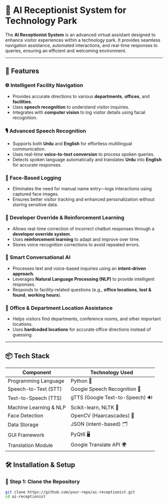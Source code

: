 # 🧠 AI Receptionist System for Technology Park  

The **AI Receptionist System** is an advanced virtual assistant designed to enhance visitor experiences within a technology park. It provides seamless navigation assistance, automated interactions, and real-time responses to queries, ensuring an efficient and welcoming environment.  

---

## 🚀 Features  

### 🌐 Intelligent Facility Navigation  
- Provides accurate directions to various **departments**, **offices**, and **facilities**.  
- Uses **speech recognition** to understand visitor inquiries.  
- Integrates with **computer vision** to log visitor details using facial recognition.  

### 🎙️ Advanced Speech Recognition  
- Supports both **Urdu** and **English** for effortless multilingual communication.  
- Uses real-time **voice-to-text conversion** to process spoken queries.  
- Detects spoken language automatically and translates **Urdu** into **English** for accurate responses.  

### 📸 Face-Based Logging  
- Eliminates the need for manual name entry—logs interactions using captured face images.  
- Ensures better visitor tracking and enhanced personalization without storing sensitive data.  

### 🔄 Developer Override & Reinforcement Learning  
- Allows real-time correction of incorrect chatbot responses through a **developer override system**.  
- Uses **reinforcement learning** to adapt and improve over time.  
- Stores voice recognition corrections to avoid repeated errors.  

### 💬 Smart Conversational AI  
- Processes text and voice-based inquiries using an **intent-driven approach**.  
- Leverages **Natural Language Processing (NLP)** to provide intelligent responses.  
- Responds to facility-related questions (e.g., **office locations**, **lost & found**, **working hours**).  

### 🏢 Office & Department Location Assistance  
- Helps visitors find departments, conference rooms, and other important locations.  
- Uses **hardcoded locations** for accurate office directions instead of guessing.  

---

## 📦 Tech Stack  

| **Component**           | **Technology Used**             |  
|--------------------------|----------------------------------|  
| Programming Language     | Python 🐍                       |  
| Speech-to-Text (STT)     | Google Speech Recognition 🎤    |  
| Text-to-Speech (TTS)     | gTTS (Google Text-to-Speech) 🔊 |  
| Machine Learning & NLP   | Scikit-learn, NLTK 📖           |  
| Face Detection           | OpenCV (Haarcascades) 📸        |  
| Data Storage             | JSON (intent-based) 🗂          |  
| GUI Framework            | PyQt6 🖥                        |  
| Translation Module       | Google Translate API 🌍         |  


## 🛠 Installation & Setup  

### 🔹 Step 1: Clone the Repository  
```bash  
git clone https://github.com/your-repo/ai-receptionist.git  
cd ai-receptionist  
